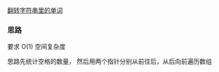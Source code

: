 [翻转字符串里的单词](https://leetcode-cn.com/explore/featured/card/bytedance/242/string/1011/)

### 思路
要求 O(1) 空间复杂度

思路先统计空格的数量，
然后用两个指针分别从前往后，从后向前遍历数组